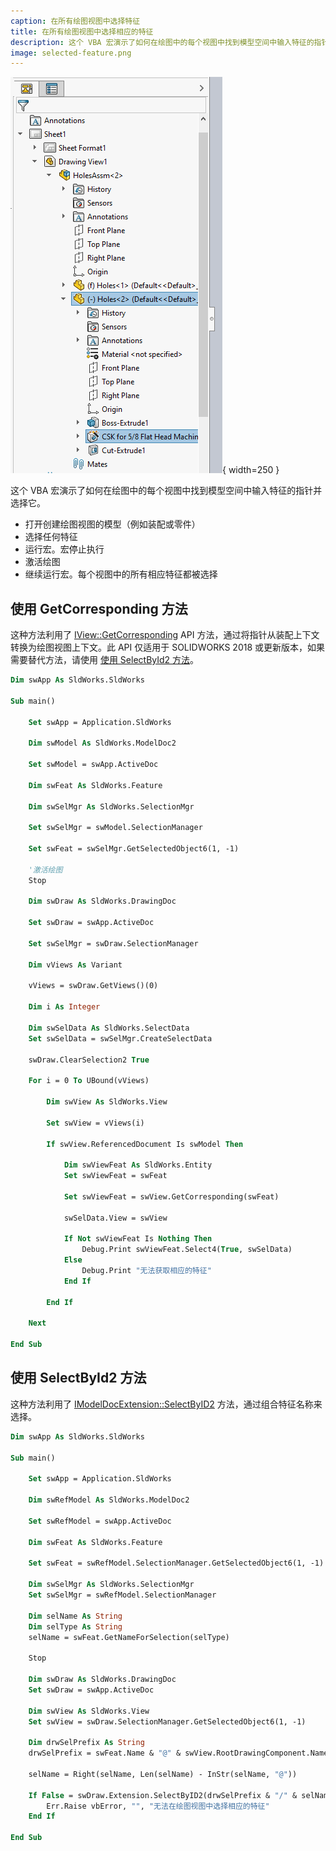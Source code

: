 ```yaml
---
caption: 在所有绘图视图中选择特征
title: 在所有绘图视图中选择相应的特征
description: 这个 VBA 宏演示了如何在绘图中的每个视图中找到模型空间中输入特征的指针并选择它。
image: selected-feature.png
---
```

![在绘图视图中选择的特征](selected-feature.png){ width=250 }

这个 VBA 宏演示了如何在绘图中的每个视图中找到模型空间中输入特征的指针并选择它。

* 打开创建绘图视图的模型（例如装配或零件）
* 选择任何特征
* 运行宏。宏停止执行
* 激活绘图
* 继续运行宏。每个视图中的所有相应特征都被选择

## 使用 GetCorresponding 方法

这种方法利用了 [IView::GetCorresponding](https://help.solidworks.com/2018/English/api/sldworksapi/SolidWorks.Interop.sldworks~SolidWorks.Interop.sldworks.IView~GetCorresponding.html) API 方法，通过将指针从装配上下文转换为绘图视图上下文。此 API 仅适用于 SOLIDWORKS 2018 或更新版本，如果需要替代方法，请使用 [使用 SelectById2 方法](#使用-selectbyid2-方法)。

~~~ vb
Dim swApp As SldWorks.SldWorks

Sub main()

    Set swApp = Application.SldWorks
    
    Dim swModel As SldWorks.ModelDoc2
    
    Set swModel = swApp.ActiveDoc
    
    Dim swFeat As SldWorks.Feature
    
    Dim swSelMgr As SldWorks.SelectionMgr
    
    Set swSelMgr = swModel.SelectionManager
    
    Set swFeat = swSelMgr.GetSelectedObject6(1, -1)
    
    '激活绘图
    Stop
    
    Dim swDraw As SldWorks.DrawingDoc
    
    Set swDraw = swApp.ActiveDoc
        
    Set swSelMgr = swDraw.SelectionManager
    
    Dim vViews As Variant
    
    vViews = swDraw.GetViews()(0)
    
    Dim i As Integer
    
    Dim swSelData As SldWorks.SelectData
    Set swSelData = swSelMgr.CreateSelectData
    
    swDraw.ClearSelection2 True
    
    For i = 0 To UBound(vViews)
        
        Dim swView As SldWorks.View
        
        Set swView = vViews(i)
        
        If swView.ReferencedDocument Is swModel Then
                    
            Dim swViewFeat As SldWorks.Entity
            Set swViewFeat = swFeat
            
            Set swViewFeat = swView.GetCorresponding(swFeat)
            
            swSelData.View = swView
            
            If Not swViewFeat Is Nothing Then
                Debug.Print swViewFeat.Select4(True, swSelData)
            Else
                Debug.Print "无法获取相应的特征"
            End If
            
        End If
        
    Next
    
End Sub
~~~



## 使用 SelectById2 方法

这种方法利用了 [IModelDocExtension::SelectByID2](https://help.solidworks.com/2017/english/api/sldworksapi/solidworks.interop.sldworks~solidworks.interop.sldworks.imodeldocextension~selectbyid2.html) 方法，通过组合特征名称来选择。

~~~ vb
Dim swApp As SldWorks.SldWorks

Sub main()

    Set swApp = Application.SldWorks
    
    Dim swRefModel As SldWorks.ModelDoc2
    
    Set swRefModel = swApp.ActiveDoc
    
    Dim swFeat As SldWorks.Feature
    
    Set swFeat = swRefModel.SelectionManager.GetSelectedObject6(1, -1)
    
    Dim swSelMgr As SldWorks.SelectionMgr
    Set swSelMgr = swRefModel.SelectionManager
    
    Dim selName As String
    Dim selType As String
    selName = swFeat.GetNameForSelection(selType)
    
    Stop
    
    Dim swDraw As SldWorks.DrawingDoc
    Set swDraw = swApp.ActiveDoc
    
    Dim swView As SldWorks.View
    Set swView = swDraw.SelectionManager.GetSelectedObject6(1, -1)
    
    Dim drwSelPrefix As String
    drwSelPrefix = swFeat.Name & "@" & swView.RootDrawingComponent.Name & "@" & swView.Name
    
    selName = Right(selName, Len(selName) - InStr(selName, "@"))
    
    If False = swDraw.Extension.SelectByID2(drwSelPrefix & "/" & selName, selType, 0, 0, 0, False, 0, Nothing, 0) Then
        Err.Raise vbError, "", "无法在绘图视图中选择相应的特征"
    End If

End Sub
~~~